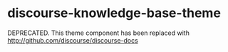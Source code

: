# discourse-knowledge-base-theme

DEPRECATED. This theme component has been replaced with http://github.com/discourse/discourse-docs